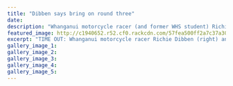 ```yaml
---
title: "Dibben says bring on round three"
date: 
description: "Whanganui motorcycle racer (and former WHS student) Richie Dibben (right) and his dad Chris (left) flank American rider Steve Alkyer at round 2 of the FIM Asia Supermoto Championship in Malang..."
featured_image: http://c1940652.r52.cf0.rackcdn.com/57fea500ff2a7c37a3000ebc/ex-Richard-Dibben-bring-on-round-3-chron-13-Oct.jpg
excerpt: "TIME OUT: Whanganui motorcycle racer Richie Dibben (right) and his dad Chris (left) flank American rider Steve Alkyer at round 2 of the FIM Asia Supermoto Championship in Malang, Indonesia."
gallery_image_1: 
gallery_image_2: 
gallery_image_3: 
gallery_image_4: 
gallery_image_5: 
---
```

